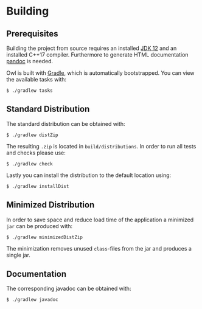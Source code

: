 # Building

## Prerequisites

Building the project from source requires an installed [JDK 12](http://jdk.java.net/12/) and an installed C++17 compiler. Furthermore to generate HTML documentation [pandoc](https://pandoc.org/) is needed.

Owl is built with [Gradle](http://gradle.org/), which is automatically bootstrapped. You can view the available tasks with:

```
$ ./gradlew tasks
```

## Standard Distribution

The standard distribution can be obtained with:

```
$ ./gradlew distZip
```

The resulting `.zip` is located in `build/distributions`. In order to run all tests and checks please use:

```
$ ./gradlew check
```

Lastly you can install the distribution to the default location using:

```
$ ./gradlew installDist
```

## Minimized Distribution

In order to save space and reduce load time of the application a minimized `jar` can be produced with:

```
$ ./gradlew minimizedDistZip
```

The minimization removes unused `class`-files from the jar and produces a single jar.

## Documentation

The corresponding javadoc can be obtained with:

```
$ ./gradlew javadoc
```
